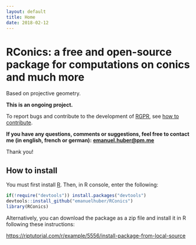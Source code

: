 ```yaml
---
layout: default
title: Home
date: 2018-02-12
---
```

# RConics: a free and open-source package for computations on conics and much more

Based on projective geometry.


**This is an ongoing project.**

To report bugs and contribute to the development of [RGPR](http://emanuelhuber.github.io/RGPR), see [how to contribute](https://github.com/emanuelhuber/RGPR/blob/master/CONTRIBUTING.md).

**If you have any questions, comments or suggestions, feel free to contact me (in english, french or german):**
**emanuel.huber@pm.me**


Thank you!


## How to install

You must first install [R](https://cran.r-project.org/). Then, in R console, enter the following:

```r
if(!require("devtools")) install.packages("devtools")
devtools::install_github("emanuelhuber/RConics")
library(RConics)
```

Alternatively, you can download the package as a zip file and install it in R
following these instructions:

https://riptutorial.com/r/example/5556/install-package-from-local-source
